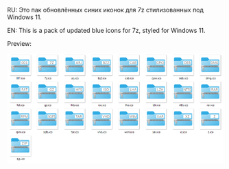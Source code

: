 RU: Это пак обновлённых синих иконок для 7z стилизованных под Windows 11.

EN: This is a pack of updated blue icons for 7z, styled for Windows 11.

Preview:

![](https://github.com/PONYASHIN/7zBlueIconsWindows11/blob/main/IconsPreview.png)
